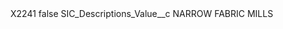 <?xml version="1.0" encoding="UTF-8"?>
<CustomMetadata xmlns="http://soap.sforce.com/2006/04/metadata" xmlns:xsi="http://www.w3.org/2001/XMLSchema-instance" xmlns:xsd="http://www.w3.org/2001/XMLSchema">
    <label>X2241</label>
    <protected>false</protected>
    <values>
        <field>SIC_Descriptions_Value__c</field>
        <value xsi:type="xsd:string">NARROW FABRIC MILLS</value>
    </values>
</CustomMetadata>
